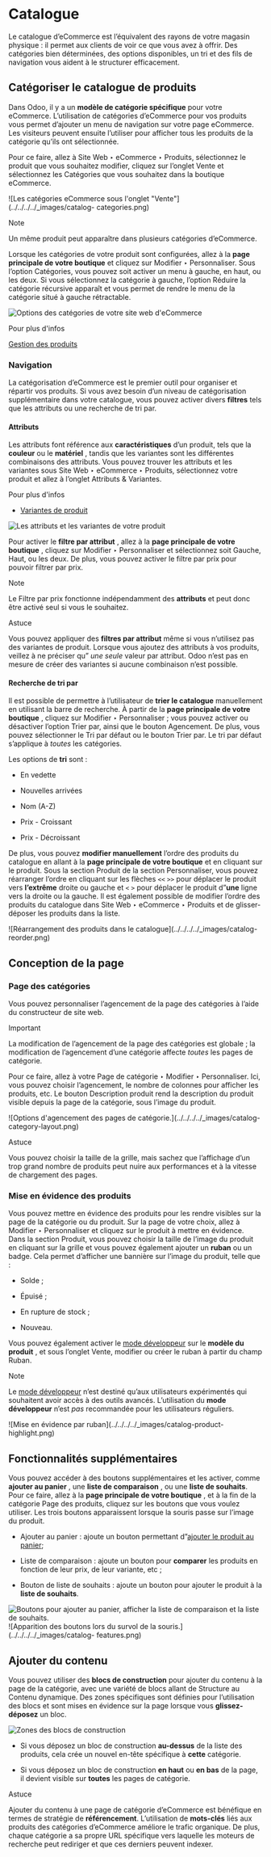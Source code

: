 # Catalogue

Le catalogue d’eCommerce est l’équivalent des rayons de votre magasin physique
: il permet aux clients de voir ce que vous avez à offrir. Des catégories bien
déterminées, des options disponibles, un tri et des fils de navigation vous
aident à le structurer efficacement.

## Catégoriser le catalogue de produits

Dans Odoo, il y a un **modèle de catégorie spécifique** pour votre eCommerce.
L’utilisation de catégories d’eCommerce pour vos produits vous permet
d’ajouter un menu de navigation sur votre page eCommerce. Les visiteurs
peuvent ensuite l’utiliser pour afficher tous les produits de la catégorie
qu’ils ont sélectionnée.

Pour ce faire, allez à Site Web ‣ eCommerce ‣ Produits, sélectionnez le
produit que vous souhaitez modifier, cliquez sur l’onglet Vente et
sélectionnez les Catégories que vous souhaitez dans la boutique eCommerce.

![Les catégories eCommerce sous l'onglet "Vente"](../../../../_images/catalog-
categories.png)

Note

Un même produit peut apparaître dans plusieurs catégories d’eCommerce.

Lorsque les catégories de votre produit sont configurées, allez à la **page
principale de votre boutique** et cliquez sur Modifier ‣ Personnaliser. Sous
l’option Catégories, vous pouvez soit activer un menu à gauche, en haut, ou
les deux. Si vous sélectionnez la catégorie à gauche, l’option Réduire la
catégorie récursive apparaît et vous permet de rendre le menu de la catégorie
situé à gauche rétractable.

![Options des catégories de votre site web
d'eCommerce](../../../../_images/catalog-panel-categories.png)

Pour plus d'infos

[Gestion des produits](products.html)

### Navigation

La catégorisation d’eCommerce est le premier outil pour organiser et répartir
vos produits. Si vous avez besoin d’un niveau de catégorisation supplémentaire
dans votre catalogue, vous pouvez activer divers **filtres** tels que les
attributs ou une recherche de tri par.

#### Attributs

Les attributs font référence aux **caractéristiques** d’un produit, tels que
la **couleur** ou le **matériel** , tandis que les variantes sont les
différentes combinaisons des attributs. Vous pouvez trouver les attributs et
les variantes sous Site Web ‣ eCommerce ‣ Produits, sélectionnez votre produit
et allez à l’onglet Attributs & Variantes.

Pour plus d'infos

  * [Variantes de produit](../../../sales/sales/products_prices/products/variants.html)

![Les attributs et les variantes de votre
produit](../../../../_images/catalog-attributes.png)

Pour activer le **filtre par attribut** , allez à la **page principale de
votre boutique** , cliquez sur Modifier ‣ Personnaliser et sélectionnez soit
Gauche, Haut, ou les deux. De plus, vous pouvez activer le filtre par prix
pour pouvoir filtrer par prix.

Note

Le Filtre par prix fonctionne indépendamment des **attributs** et peut donc
être activé seul si vous le souhaitez.

Astuce

Vous pouvez appliquer des **filtres par attribut** même si vous n’utilisez pas
des variantes de produit. Lorsque vous ajoutez des attributs à vos produits,
veillez à ne préciser qu” _une seule_ valeur par attribut. Odoo n’est pas en
mesure de créer des variantes si aucune combinaison n’est possible.

#### Recherche de tri par

Il est possible de permettre à l’utilisateur de **trier le catalogue**
manuellement en utilisant la barre de recherche. À partir de la **page
principale de votre boutique** , cliquez sur Modifier ‣ Personnaliser ; vous
pouvez activer ou désactiver l’option Trier par, ainsi que le bouton
Agencement. De plus, vous pouvez sélectionner le Tri par défaut ou le bouton
Trier par. Le tri par défaut s’applique à _toutes_ les catégories.

Les options de **tri** sont :

  * En vedette

  * Nouvelles arrivées

  * Nom (A-Z)

  * Prix - Croissant

  * Prix - Décroissant

De plus, vous pouvez **modifier manuellement** l’ordre des produits du
catalogue en allant à la **page principale de votre boutique** et en cliquant
sur le produit. Sous la section Produit de la section Personnaliser, vous
pouvez réarranger l’ordre en cliquant sur les flèches `<<` `>>` pour déplacer
le produit vers **l’extrême** droite ou gauche et `<` `>` pour déplacer le
produit d”**une** ligne vers la droite ou la gauche. Il est également possible
de modifier l’ordre des produits du catalogue dans Site Web ‣ eCommerce ‣
Produits et de glisser-déposer les produits dans la liste.

![Réarrangement des produits dans le catalogue](../../../../_images/catalog-
reorder.png)

## Conception de la page

### Page des catégories

Vous pouvez personnaliser l’agencement de la page des catégories à l’aide du
constructeur de site web.

Important

La modification de l’agencement de la page des catégories est globale ; la
modification de l’agencement d’une catégorie affecte _toutes_ les pages de
catégorie.

Pour ce faire, allez à votre Page de catégorie ‣ Modifier ‣ Personnaliser.
Ici, vous pouvez choisir l’agencement, le nombre de colonnes pour afficher les
produits, etc. Le bouton Description produit rend la description du produit
visible depuis la page de la catégorie, sous l’image du produit.

![Options d'agencement des pages de catégorie.](../../../../_images/catalog-
category-layout.png)

Astuce

Vous pouvez choisir la taille de la grille, mais sachez que l’affichage d’un
trop grand nombre de produits peut nuire aux performances et à la vitesse de
chargement des pages.

### Mise en évidence des produits

Vous pouvez mettre en évidence des produits pour les rendre visibles sur la
page de la catégorie ou du produit. Sur la page de votre choix, allez à
Modifier ‣ Personnaliser et cliquez sur le produit à mettre en évidence. Dans
la section Produit, vous pouvez choisir la taille de l’image du produit en
cliquant sur la grille et vous pouvez également ajouter un **ruban** ou un
badge. Cela permet d’afficher une bannière sur l’image du produit, telle que :

  * Solde ;

  * Épuisé ;

  * En rupture de stock ;

  * Nouveau.

Vous pouvez également activer le [mode
développeur](../../../general/developer_mode.html) sur le **modèle du
produit** , et sous l’onglet Vente, modifier ou créer le ruban à partir du
champ Ruban.

Note

Le [mode développeur](../../../general/developer_mode.html) n’est destiné
qu’aux utilisateurs expérimentés qui souhaitent avoir accès à des outils
avancés. L’utilisation du **mode développeur** n’est _pas_ recommandée pour
les utilisateurs réguliers.

![Mise en évidence par ruban](../../../../_images/catalog-product-
highlight.png)

## Fonctionnalités supplémentaires

Vous pouvez accéder à des boutons supplémentaires et les activer, comme
**ajouter au panier** , une **liste de comparaison** , ou une **liste de
souhaits**. Pour ce faire, allez à la **page principale de votre boutique** ,
et à la fin de la catégorie Page des produits, cliquez sur les boutons que
vous voulez utiliser. Les trois boutons apparaissent lorsque la souris passe
sur l’image du produit.

  * Ajouter au panier : ajoute un bouton permettant d”[ajouter le produit au panier](../checkout_payment_shipping/cart.html);

  * Liste de comparaison : ajoute un bouton pour **comparer** les produits en fonction de leur prix, de leur variante, etc ;

  * Bouton de liste de souhaits : ajoute un bouton pour ajouter le produit à la **liste de souhaits**.

![Boutons pour ajouter au panier, afficher la liste de comparaison et la liste
de souhaits.](../../../../_images/catalog-buttons.png) ![Apparition des
boutons lors du survol de la souris.](../../../../_images/catalog-
features.png)

## Ajouter du contenu

Vous pouvez utiliser des **blocs de construction** pour ajouter du contenu à
la page de la catégorie, avec une variété de blocs allant de Structure au
Contenu dynamique. Des zones spécifiques sont définies pour l’utilisation des
blocs et sont mises en évidence sur la page lorsque vous **glissez-déposez**
un bloc.

![Zones des blocs de construction](../../../../_images/catalog-content.png)

  * Si vous déposez un bloc de construction **au-dessus** de la liste des produits, cela crée un nouvel en-tête spécifique à **cette** catégorie.

  * Si vous déposez un bloc de construction **en haut** ou **en bas** de la page, il devient visible sur **toutes** les pages de catégorie.

Astuce

Ajouter du contenu à une page de catégorie d’eCommerce est bénéfique en termes
de stratégie de **référencement**. L’utilisation de **mots-clés** liés aux
produits des catégories d’eCommerce améliore le trafic organique. De plus,
chaque catégorie a sa propre URL spécifique vers laquelle les moteurs de
recherche peut rediriger et que ces derniers peuvent indexer.


